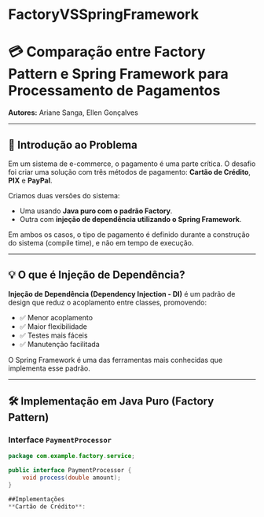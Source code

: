 # FactoryVSSpringFramework
# 💳 Comparação entre Factory Pattern e Spring Framework para Processamento de Pagamentos

**Autores:** Ariane Sanga, Ellen Gonçalves

---

## 🧠 Introdução ao Problema

Em um sistema de e-commerce, o pagamento é uma parte crítica. O desafio foi criar uma solução com três métodos de pagamento: **Cartão de Crédito**, **PIX** e **PayPal**.

Criamos duas versões do sistema:

- Uma usando **Java puro com o padrão Factory**.
- Outra com **injeção de dependência utilizando o Spring Framework**.

Em ambos os casos, o tipo de pagamento é definido durante a construção do sistema (compile time), e não em tempo de execução.

---

## 💡 O que é Injeção de Dependência?

**Injeção de Dependência (Dependency Injection - DI)** é um padrão de design que reduz o acoplamento entre classes, promovendo:

- ✅ Menor acoplamento  
- ✅ Maior flexibilidade  
- ✅ Testes mais fáceis  
- ✅ Manutenção facilitada  

O Spring Framework é uma das ferramentas mais conhecidas que implementa esse padrão.

---

## 🛠️ Implementação em Java Puro (Factory Pattern)

### Interface `PaymentProcessor`

```java
package com.example.factory.service;

public interface PaymentProcessor {
    void process(double amount);
}

##Implementações
**Cartão de Crédito**:
